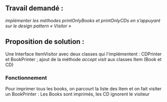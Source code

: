 ## **Travail demandé** :
*implémenter les méthodes printOnlyBooks et printOnlyCDs en s’appuyant sur le  design  pattern  « Visitor »*

## Proposition de solution : 

Une Interface ItemVisitor avec deux classes qui l'implémentent : CDPrinter et BookPrinter ; ajout de la méthode *accept visit* aux 
classes Item (Book et CD)

### Fonctionnement

Pour imprimer tous les books, on parcourt la liste des Item et on fait visiter un BookPrinter : Les Books sont imprimés, 
les CD ignorent le visiteur

